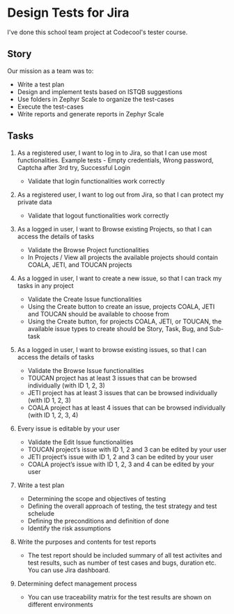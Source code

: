 # Design Tests for Jira

I've done this school team project at Codecool's tester course.

## Story

Our mission as a team was to:

- Write a test plan
- Design and implement tests based on ISTQB suggestions
- Use folders in Zephyr Scale to organize the test-cases
- Execute the test-cases
- Write reports and generate reports in Zephyr Scale

## Tasks

1. As a registered user, I want to log in to Jira, so that I can use most functionalities. Example tests - Empty credentials, Wrong password, Captcha after 3rd try, Successful Login
    - Validate that login functionalities work correctly

2. As a registered user, I want to log out from Jira, so that I can protect my private data
    - Validate that logout functionalities work correctly

3. As a logged in user, I want to Browse existing Projects, so that I can access the details of tasks
    - Validate the Browse Project functionalities
    - In Projects / View all projects the available projects should contain COALA, JETI, and TOUCAN projects

4. As a logged in user, I want to create a new issue, so that I can track my tasks in any project
    - Validate the Create Issue functionalities
    - Using the Create button to create an issue, projects COALA, JETI and TOUCAN should be available to choose from
    - Using the Create button, for projects COALA, JETI, or TOUCAN, the available issue types to create should be Story, Task, Bug, and Sub-task

5. As a logged in user, I want to browse existing issues, so that I can access the details of tasks
    - Validate the Browse Issue functionalities
    - TOUCAN project has at least 3 issues that can be browsed individually (with ID 1, 2, 3)
    - JETI project has at least 3 issues that can be browsed individually (with ID 1, 2, 3)
    - COALA project has at least 4 issues that can be browsed individually (with ID 1, 2, 3, 4)

6. Every issue is editable by your user
    - Validate the Edit Issue functionalities
    - TOUCAN project’s issue with ID 1, 2 and 3 can be edited by your user
    - JETI project’s issue with ID 1, 2 and 3 can be edited by your user
    - COALA project’s issue with ID 1, 2, 3 and 4 can be edited by your user

7. Write a test plan
    - Determining the scope and objectives of testing
    - Defining the overall approach of testing, the test strategy and test schelude
    - Defining the preconditions and definition of done
    - Identify the risk assumptions

8. Write the purposes and contents for test reports
    - The test report should be included summary of all test activites and test results, such as number of test cases and bugs, duration etc. You can use Jira dashboard.

9. Determining defect management process
    - You can use traceability matrix for the test results are shown on different environments
